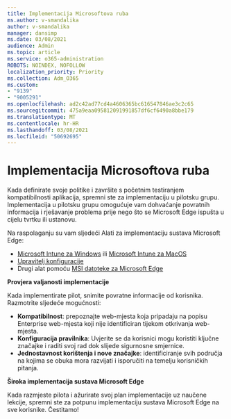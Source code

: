 ```yaml
---
title: Implementacija Microsoftova ruba
ms.author: v-smandalika
author: v-smandalika
manager: dansimp
ms.date: 03/08/2021
audience: Admin
ms.topic: article
ms.service: o365-administration
ROBOTS: NOINDEX, NOFOLLOW
localization_priority: Priority
ms.collection: Adm_O365
ms.custom:
- "9139"
- "9005291"
ms.openlocfilehash: ad2c42ad77cd4a4606365bc616547846ae3c2c65
ms.sourcegitcommit: 475a9eaa095812091991857df6cf6490a8bbe179
ms.translationtype: MT
ms.contentlocale: hr-HR
ms.lasthandoff: 03/08/2021
ms.locfileid: "50692695"
---
```

# <a name="deploy-microsoft-edge"></a>Implementacija Microsoftova ruba

Kada definirate svoje politike i završite s početnim testiranjem kompatibilnosti aplikacija, spremni ste za implementaciju u pilotsku grupu. Implementacija u pilotsku grupu omogućuje vam dohvaćanje povratnih informacija i rješavanje problema prije nego što se Microsoft Edge ispušta u cijelu tvrtku ili ustanovu.

Na raspolaganju su vam sljedeći Alati za implementaciju sustava Microsoft Edge:

- [Microsoft Intune za Windows](https://docs.microsoft.com/mem/intune/apps/apps-windows-edge) ili [Microsoft Intune za MacOS](https://docs.microsoft.com/mem/intune/apps/apps-edge-macos)
- [Upravitelj konfiguracije](https://docs.microsoft.com/DeployEdge/deploy-edge-with-configuration-manager)
- Drugi alat pomoću [MSI datoteke za Microsoft Edge](https://www.microsoft.com/edge/business/download)

**Provjera valjanosti implementacije**

Kada implementirate pilot, snimite povratne informacije od korisnika. Razmotrite sljedeće mogućnosti:
- **Kompatibilnost**: prepoznajte web-mjesta koja pripadaju na popisu Enterprise web-mjesta koji nije identificiran tijekom otkrivanja web-mjesta.
- **Konfiguracija pravilnika**: Uvjerite se da korisnici mogu koristiti ključne značajke i raditi svoj rad dok slijede sigurnosne smjernice.
- **Jednostavnost korištenja i nove značajke**: identificiranje svih područja na kojima se obuka mora razvijati i isporučiti na temelju korisničkih pitanja.

**Široka implementacija sustava Microsoft Edge**

Kada razmjeste pilota i ažurirate svoj plan implementacije uz naučene lekcije, spremni ste za potpunu implementaciju sustava Microsoft Edge na sve korisnike. Čestitamo!

